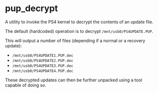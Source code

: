 # pup_decrypt
A utility to invoke the PS4 kernel to decrypt the contents of an update file.

The default (hardcoded) operation is to decrypt `/mnt/usb0/PS4UPDATE.PUP`.

This will output a number of files (depending if a normal or a recovery update):
* `/mnt/usb0/PS4UPDATE1.PUP.dec`
* `/mnt/usb0/PS4UPDATE2.PUP.dec`
* `/mnt/usb0/PS4UPDATE3.PUP.dec`
* `/mnt/usb0/PS4UPDATE4.PUP.dec`

These decrypted updates can then be further unpacked using a tool capable of doing so.